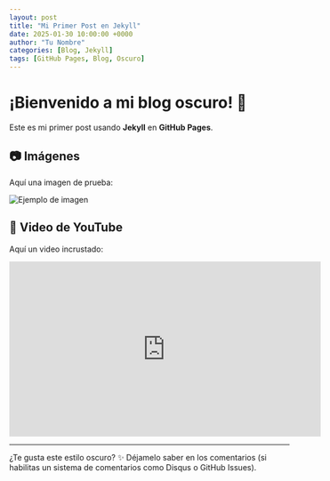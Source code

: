 ```yaml
---
layout: post
title: "Mi Primer Post en Jekyll"
date: 2025-01-30 10:00:00 +0000
author: "Tu Nombre"
categories: [Blog, Jekyll]
tags: [GitHub Pages, Blog, Oscuro]
---
```


# ¡Bienvenido a mi blog oscuro! 🌙

Este es mi primer post usando **Jekyll** en **GitHub Pages**.

## 📷 Imágenes
Aquí una imagen de prueba:

![Ejemplo de imagen](https://source.unsplash.com/random/800x400)

## 🎥 Video de YouTube
Aquí un video incrustado:

<iframe width="560" height="315" src="https://www.youtube.com/embed/dQw4w9WgXcQ" frameborder="0" allowfullscreen></iframe>

---

¿Te gusta este estilo oscuro? ✨ Déjamelo saber en los comentarios (si habilitas un sistema de comentarios como Disqus o GitHub Issues).

